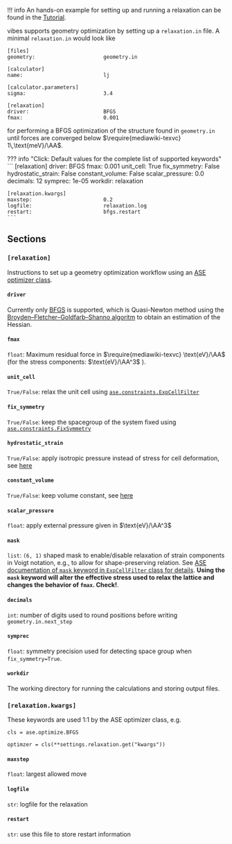 !!! info
	An hands-on example for setting up and running a relaxation can be found in the [Tutorial](../Tutorial/1_geometry_optimization.md).

vibes supports geometry optimization by setting up a `relaxation.in` file. A minimal `relaxation.in` would look like

```fo
[files]
geometry:                      geometry.in

[calculator]
name:                          lj

[calculator.parameters]
sigma:                         3.4

[relaxation]
driver:                        BFGS
fmax:                          0.001
```

for performing a BFGS optimization of the structure found in `geometry.in` until forces are converged below $\require{mediawiki-texvc} 1\,\text{meV}/\AA$.

??? info "Click: Default values for the complete list of supported keywords"
    ```
    [relaxation]
    driver:                        BFGS
    fmax:                          0.001
    unit_cell:                     True
    fix_symmetry:                  False
    hydrostatic_strain:            False
    constant_volume:               False
    scalar_pressure:               0.0
    decimals:                      12
    symprec:                       1e-05
    workdir:                       relaxation

    [relaxation.kwargs]
    maxstep:                       0.2
    logfile:                       relaxation.log
    restart:                       bfgs.restart
    ```

## Sections

### `[relaxation]`
Instructions to set up a geometry optimization workflow using an [ASE optimizer class](https://wiki.fysik.dtu.dk/ase/ase/optimize.html#module-ase.optimize).

#### `driver`
Currently only [BFGS](https://wiki.fysik.dtu.dk/ase/ase/optimize.html#bfgs) is supported, which is Quasi-Newton method using the [Broyden–Fletcher–Goldfarb–Shanno algoritm](https://en.wikipedia.org/wiki/Broyden%E2%80%93Fletcher%E2%80%93Goldfarb%E2%80%93Shanno_algorithm) to obtain an estimation of the Hessian.

#### `fmax`

`float`: Maximum residual force in $\require{mediawiki-texvc} \text{eV}/\AA$ (for the stress components: $\text{eV}/\AA^3$ ).

#### `unit_cell`

`True/False`: relax the unit cell using [`ase.constraints.ExpCellFilter`](https://wiki.fysik.dtu.dk/ase/ase/constraints.html?highlight=expcellfilter#ase.constraints.ExpCellFilter)

#### `fix_symmetry`

`True/False`: keep the spacegroup of the system fixed using [`ase.constraints.FixSymmetry`](https://wiki.fysik.dtu.dk/ase/dev/ase/constraints.html?highlight=fixsymmetry#ase.spacegroup.symmetrize.FixSymmetry)

#### `hydrostatic_strain`

`True/False`: apply isotropic pressure instead of stress for cell deformation, see [here](https://wiki.fysik.dtu.dk/ase/ase/constraints.html?highlight=expcellfilter#ase.constraints.ExpCellFilter)

#### `constant_volume`

`True/False`: keep volume constant, see [here](https://wiki.fysik.dtu.dk/ase/ase/constraints.html?highlight=expcellfilter#ase.constraints.ExpCellFilter)

#### `scalar_pressure`

`float`: apply external pressure given in $\text{eV}/\AA^3$

#### `mask`

`list`: `(6, 1)` shaped mask to enable/disable relaxation of strain components in Voigt notation, e.g., to allow for shape-preserving relation. See [ASE documentation of `mask` keyword in `ExpCellFilter` class for details](https://wiki.fysik.dtu.dk/ase/ase/constraints.html?highlight=expcellfilter#ase.constraints.ExpCellFilter). **Using the `mask` keyword will alter the effective stress used to relax the lattice and changes the behavior of `fmax`. Check!**.

#### `decimals`

`int`: number of digits used to round positions before writing `geometry.in.next_step`

#### `symprec`

`float`: symmetry precision used for detecting space group when `fix_symmetry=True`.

#### `workdir`

The working directory for running the calculations and storing output files.

### `[relaxation.kwargs]`

These keywords are used 1:1 by the ASE optimizer class, e.g.

```pytho
cls = ase.optimize.BFGS

optimzer = cls(**settings.relaxation.get("kwargs"))
```

#### `maxstep`

`float`: largest allowed move

#### `logfile`

`str`: logfile for the relaxation

#### `restart`

`str`: use this file to store restart information